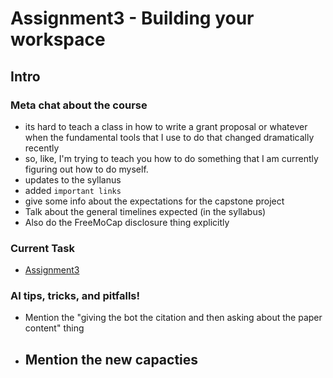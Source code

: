 # Assignment3 - Building your workspace 

## Intro
### Meta chat about the course
- its hard to teach a class in how to write a grant proposal or whatever when the fundamental tools that I use to do that changed dramatically recently 
- so, like, I'm trying to teach you how to do something that I am currently figuring out how to do myself. 
- updates to the syllanus
- added `important links`
- give some info about the expectations for the capstone project
- Talk about the general timelines expected (in the syllabus)
- Also do the FreeMoCap disclosure thing explicitly



### Current Task
- [Assignment3](assignment3-student-instructions.md)

### AI tips, tricks, and pitfalls!
- Mention the "giving the bot the citation and then asking about the paper content" thing
- Mention the new capacties
  - 
